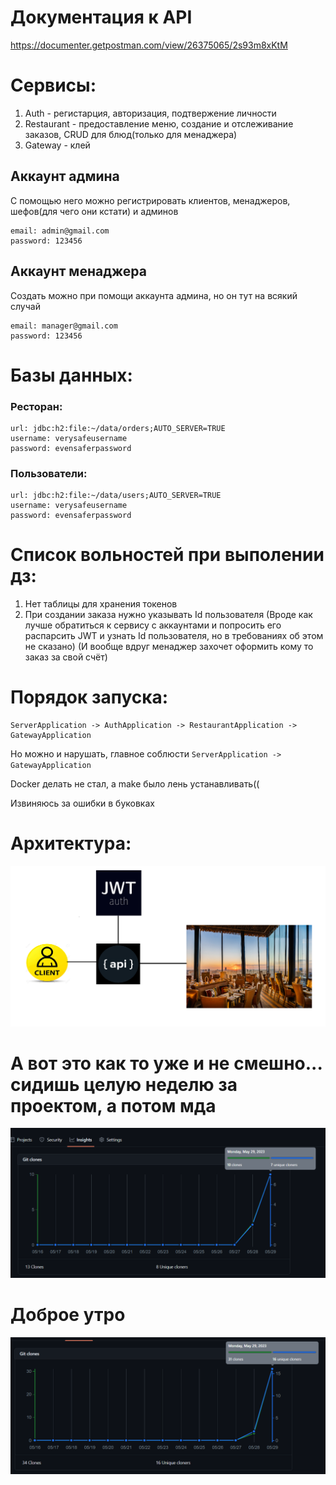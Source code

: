 # Документация к API 
https://documenter.getpostman.com/view/26375065/2s93m8xKtM

# Сервисы:
1. Auth - регистарция, авторизация, подтвержение личности
2. Restaurant - предоставление меню, создание и отслеживание заказов, CRUD для блюд(только для менаджера)
3. Gateway - клей

## Аккаунт админа
С помощью него можно регистрировать клиентов, менаджеров, шефов(для чего они кстати) и админов
```
email: admin@gmail.com
password: 123456
```

## Аккаунт менаджера
Создать можно при помощи аккаунта админа, но он тут на всякий случай
```
email: manager@gmail.com
password: 123456
```

# Базы данных:
### Ресторан:
```
url: jdbc:h2:file:~/data/orders;AUTO_SERVER=TRUE
username: verysafeusername
password: evensaferpassword
```
### Пользователи: 
```
url: jdbc:h2:file:~/data/users;AUTO_SERVER=TRUE
username: verysafeusername
password: evensaferpassword
```

# Список вольностей при выполении дз:
1. Нет таблицы для хранения токенов
2. При создании заказа нужно указывать Id пользователя (Вроде как лучше обратиться к 
сервису с аккаунтами и попросить его распарсить JWT и узнать Id пользователя, но в требованиях об этом не сказано)
(И вообще вдруг менаджер захочет оформить кому то заказ за свой счёт)

# Порядок запуска:
```
ServerApplication -> AuthApplication -> RestaurantApplication -> GatewayApplication

```

Но можно и нарушать, главное соблюсти ```ServerApplication -> GatewayApplication```

Docker делать не стал, а make было лень устанавливать((

Извиняюсь за ошибки в буковках
# Архитектура:
![alt_text](scheme.png)

# А вот это как то уже и не смешно... сидишь целую неделю за проектом, а потом мда
![alt_text](popular.png)
# Доброе утро
![alt_text](popular2.png)
